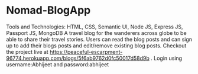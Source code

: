 # Nomad-BlogApp
Tools and Technologies: HTML, CSS, Semantic UI, Node JS, Express JS, Passport JS, MongoDB
A travel blog for the wanderers across globe to be able to share their travel stories. Users can read the blog posts and can sign up to add their blogs posts and edit/remove existing blog posts.
Checkout the project live at https://peaceful-escarpment-96774.herokuapp.com/blogs/5f6ab9762d0fc50017d58d9b . Login using username:Abhijeet and password:abhijeet
